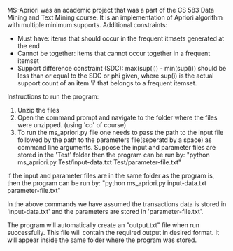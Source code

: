 MS-Apriori was an academic project that was a part of the CS 583 Data Mining and Text Mining course. It is an implementation of Apriori algorithm with multiple minimum supports. 
Additional constraints:

* Must have: items that should occur in the frequent itmsets generated at the end  
* Cannot be together: items that cannot occur together in a frequent itemset  
* Support difference constraint (SDC): max(sup(i)) - min(sup(i)) should be less than or equal to the SDC or phi given, where sup(i) is the actual support count of an item 'i' that belongs
to a frequent itemset. 

Instructions to run the program: 

1. Unzip the files 
2. Open the command prompt and navigate to the folder where the files were unzipped. (using 'cd' of course)
3. To run the ms_apriori.py file one needs to pass the path to the input file followed by the path to the parameters file(seperatd by a space) as command line arguments. 
Suppose the input and parameter files are stored in the 'Test' folder then the program can be run by: 
"python ms_apriori.py Test/input-data.txt Test/parameter-file.txt"

if the input and parameter files are in the same folder as the program is, then the program can be run by: 
"python ms_apriori.py input-data.txt parameter-file.txt"

In the above commands we have assumed the transactions data is stored in 'input-data.txt' and the parameters are stored in 'parameter-file.txt'. 

The program will automatically create an "output.txt" file when run successfully. This file will contain the required output in desired format. It will appear inside the same folder where the program was stored.

